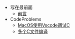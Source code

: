 <!-- _sidebar.md -->
* 写在最前面
  * [前言](README.md)
* CodeProblems
  * [MacOS使用Vscode调试C](./docs/MacOS_Vscode_Debugger_C.md)
  * [多个C文件编译](./docs/C_Compile_Mul_Files.md)